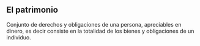 ## El patrimonio

Conjunto de derechos y obligaciones de una persona, apreciables en dinero, es decir consiste en la totalidad de los bienes y obligaciones de un individuo.
